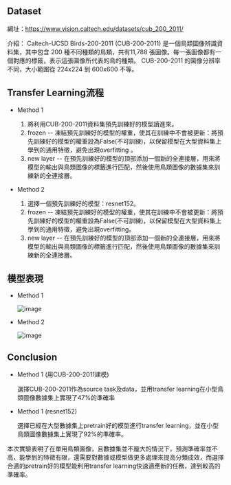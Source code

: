 ## Dataset

網址：https://www.vision.caltech.edu/datasets/cub_200_2011/

介紹：
Caltech-UCSD Birds-200-2011 (CUB-200-2011) 是一個鳥類圖像辨識資料集，其中包含 200 種不同種類的鳥類，共有11,788 張圖像。每一張圖像都有一個對應的標籤，表示這張圖像所代表的鳥的種類。
CUB-200-2011 的圖像分辨率不同，大小範圍從 224x224 到 600x600 不等。

## Transfer Learning流程
- Method 1

  1. 將利用CUB-200-2011資料集預先訓練好的模型讀進來。
  2. frozen -- 凍結預先訓練好的模型的權重，使其在訓練中不會被更新：將預先訓練好的模型的權重設為False(不可訓練)，以保留模型在大型資料集上學到的通用特徵，避免出現overfitting 。
  3. new layer -- 在預先訓練好的模型的頂部添加一個新的全連接層，用來將模型的輸出與鳥類圖像的標籤進行匹配，然後使用鳥類圖像的數據集來訓練新的全連接層。
- Method 2

  1. 選擇一個預先訓練好的模型：resnet152。
  2. frozen -- 凍結預先訓練好的模型的權重，使其在訓練中不會被更新：將預先訓練好的模型的權重設為False(不可訓練)，以保留模型在大型資料集上學到的通用特徵，避免出現overfitting。
  3. new layer -- 在預先訓練好的模型的頂部添加一個新的全連接層，用來將模型的輸出與鳥類圖像的標籤進行匹配，然後使用鳥類圖像的數據集來訓練新的全連接層。

## 模型表現
- Method 1

  ![image](https://github.com/yy1200/Bird-Classification-using-Transfer-Learning/assets/92247082/ef59bd2f-a931-48c0-a6f0-5ea15a63e05d)
- Method 2
  
  ![image](https://github.com/yy1200/Bird-Classification-using-Transfer-Learning/assets/92247082/90c69601-1bdf-455a-93ea-61f80861c76b)

## Conclusion
- Method 1 (用CUB-200-2011建模)

  選擇CUB-200-2011作為source task及data，並用transfer learning在小型鳥類圖像數據集上實現了47%的準確率
- Method 1 (resnet152)

  選擇已經在大型數據集上pretrain好的模型進行transfer learning，並在小型鳥類圖像數據集上實現了92%的準確率。

本次實驗表明了在單用鳥類圖像，且數據集並不龐大的情況下，預測準確率並不高，能學到的特徵有限，還需要對數據或模型做更多處理來提高分類成效，而選擇合適的pretrain好的模型能利用transfer learning快速適應新的任務，達到較高的準確率。





